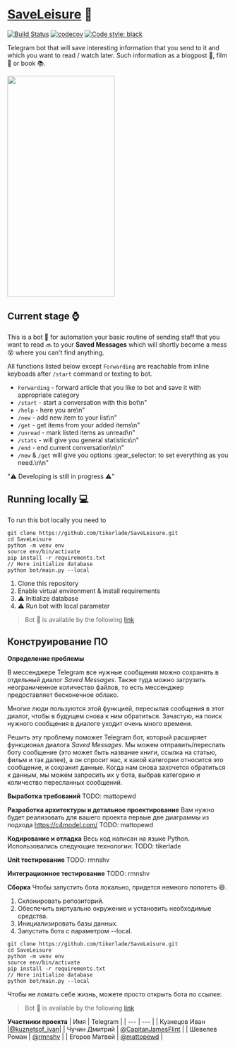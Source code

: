 # [SaveLeisure](http://t.me/SaveLeisureBot) :robot:
[![Build Status](https://travis-ci.com/tikerlade/SaveLeisure.svg?token=QXtXzRqKNghyH5soGYoY&branch=main)](https://travis-ci.com/tikerlade/SaveLeisure)
[![codecov](https://codecov.io/gh/tikerlade/SaveLeisure/branch/main/graph/badge.svg?token=I8T7ALFRTX)](https://codecov.io/gh/tikerlade/SaveLeisure)
[![Code style: black](https://img.shields.io/badge/code%20style-black-000000.svg)](https://github.com/psf/black)


Telegram bot that will save interesting information that you send to it and which you want to read / watch later. Such information as a blogpost :page_with_curl:, film :movie_camera: or book :books:.

<img src="https://github.com/tikerlade/SaveLeisure/blob/main/pics/adding_item.gif" width="243" height="500">

## Current stage :watch:
This is a bot :robot: for automation your basic routine of sending staff that you want to read :soon: to your **Saved Messages** which will shortly become a mess :dizzy_face: where you can't find anything.

All functions listed below except `Forwarding` are reachable from inline keyboads after `/start` command or texting to bot.

* `Forwarding` - forward article that you like to bot and save it with appropriate category
* `/start` - start a conversation with this bot\n"
* `/help` - here you are\n"
* `/new` - add new item to your list\n"
* `/get` - get items from your added items\n"
* `/unread` - mark listed items as unread\n"
* `/stats` - will give you general statistics\n"
* `/end` - end current conversation\n\n"
* `/new` & `/get` will give you options :gear_selector: to set everything as you need.\n\n"

":warning: Developing is still in progress :warning:"

## Running locally :computer:
To run this bot locally you need to

```shell script
git clone https://github.com/tikerlade/SaveLeisure.git
cd SaveLeisure
python -m venv env
source env/bin/activate
pip install -r requirements.txt
// Here initialize database
python bot/main.py --local
```

1. Clone this repository
2. Enable virtual environment & install requirements
3. :warning: Initialize database
4. :warning: Run bot with local parameter


> Bot :robot: is available by the following [link](http://t.me/SaveLeisureBot)

## Конструирование ПО
**Определение проблемы**

В мессенджере Telegram все нужные сообщения можно сохранять в отдельный диалог *Saved Messages*. Также туда можно загрузить неограниченное количество файлов, то есть мессенджер предоставляет бесконечное облако. 

Многие люди пользуются этой функцией, пересылая сообщения в этот диалог, чтобы в будущем снова к ним обратиться. Зачастую, на поиск нужного сообщения в диалоге уходит очень много времени.  

Решить эту проблему поможет Telegram бот, который расширяет функционал диалога *Saved Messages*. Мы можем отправить/переслать боту сообщение (это может быть название книги, ссылка на статью, фильм и так далее), а он спросит нас, к какой категории относится это сообщение, и сохранит данные. Когда нам снова захочется обратиться к данным, мы можем запросить их у бота, выбрав категорию и количество пересланных сообщений.

**Выработка требований**
TODO: mattopewd

**Разработка архитектуры и детальное проектирование**
Вам нужно будет реализовать для вашего проекта первые две диаграммы из подхода https://c4model.com/
TODO: mattopewd

**Кодирование и отладка**
Весь код написан на языке Python. Использовались следующие технологии:
TODO: tikerlade

**Unit тестирование**
TODO: rmnshv

**Интеграционное тестирование**
TODO: rmnshv

**Сборка**
Чтобы запустить бота локально, придется немного попотеть :smile:.
1. Склонировать репозиторий.
2. Обеспечить виртуально окружение и установить необходимые средства.
3. Инициализировать базы данных.
4. Запустить бота с параметром --local.
```shell script
git clone https://github.com/tikerlade/SaveLeisure.git
cd SaveLeisure
python -m venv env
source env/bin/activate
pip install -r requirements.txt
// Here initialize database
python bot/main.py --local
```
Чтобы не ломать себе жизнь, можете просто открыть бота по ссылке:
> Bot :robot: is available by the following [link](http://t.me/SaveLeisureBot)

**Участники проекта**
| Имя | Telegram | 
| --- | --- |
| Кузнецов Иван |[@kuznetsof_ivan](http://t.me/kuznetsof_ivan)|
| Чучин Дмитрий  | [@CapitanJamesFlint](http://t.me/CapitanJamesFlint) |
| Шевелев Роман | [@rmnshv](http://t.me/rmnshv) | 
| Егоров Матвей | [@mattopewd](http://t.me/mattopewd) | 



